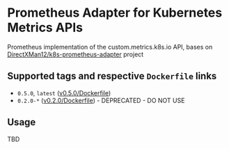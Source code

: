 # Prometheus Adapter for Kubernetes Metrics APIs
Prometheus implementation of the custom.metrics.k8s.io API, bases on [DirectXMan12/k8s-prometheus-adapter](https://github.com/DirectXMan12/k8s-prometheus-adapter) project 

## Supported tags and respective `Dockerfile` links
 - `0.5.0`, `latest` ([v0.5.0/Dockerfile](https://github.com/kublr/k8s-prometheus-adapter/blob/v0.5.0/Dockerfile)) 
 - `0.2.0-*` ([v0.2.0/Dockerfile](https://github.com/kublr/k8s-prometheus-adapter/blob/version-0.2/deploy/Dockerfile)) - DEPRECATED - DO NOT USE
 
## Usage
TBD
